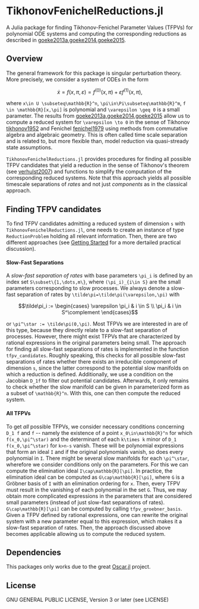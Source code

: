 # TikhonovFenichelReductions.jl

A Julia package for finding Tikhonov-Fenichel Parameter Values (TFPVs) for
polynomial ODE systems and computing the corresponding reductions as described
in [goeke2013a,goeke2014,goeke2015](@cite).

## Overview
The general framework for this package is singular perturbation theory.
More precisely, we consider a system of ODEs in the form 
```math
\dot{x} = f(x,\pi, \varepsilon) = f^{(0)}(x,\pi) + \varepsilon f^{(1)}(x,\pi), 
```
where ``x\in U \subseteq\mathbb{R}^n``, ``\pi\in\Pi\subseteq\mathbb{R}^m``, ``f
\in \mathbb{R}[x,\pi]`` is polynomial and ``\varepsilon \geq 0`` is a small
parameter. 
The results from [goeke2013a,goeke2014,goeke2015](@cite) allow us to compute a
reduced system for ``\varepsilon \to 0`` in the sense of Tikhonov
[tikhonov1952](@cite) and Fenichel [fenichel1979](@cite) using methods from
commutative algebra and algebraic geometry. 
This is often called time scale separation and is related to, but more flexible
than, model reduction via quasi-stready state assumptions.

`TikhonovFenichelReductions.jl` provides procedures for finding all possible
TFPV candidates that yield a reduction in the sense of Tikhonov's theorem (see
[verhulst2007](@cite)) and functions to simplify the computation of the
corresponding reduced systems.
Note that this approach yields all possible timescale separations of _rates_ and
not just _components_ as in the classical approach.

## Finding TFPV candidates
To find TFPV candidates admitting a reduced system of dimension ``s`` with
`TikhonovFenichelReductions.jl`, one needs to create an instance of type
`ReductionProblem` holding all relevant information. 
Then, there are two different approaches (see [Getting Started](@ref) for a
more dertailed practical discussion).

#### Slow-Fast Separations
A _slow-fast separation of rates_ with base parameters ``\pi_i`` is defined by
an index set ``S\subset\{1,\dots,m\}``, where ``(\pi_i)_{i\in S}`` are the
small parameters corresponding to slow processes. 
We always denote a slow-fast separation of rates by
``\tilde\pi=\tilde\pi(\varepsilon,\pi)`` with 
```math
\tilde\pi_i := \begin{cases}
\varepsilon \pi_i & i \in S \\ \pi_i & i \in S^\complement
\end{cases}
```
or ``\pi^\star := \tilde\pi(0,\pi)``.
Most TFPVs we are interested in are of this type, because they directly relate
to a slow-fast separation of processes.
However, there might exist TFPVs that are characterized by rational expressions
in the original parameters being small. 
The approach for finding all slow-fast separations of rates is implemented in
the function `tfpv_candidates`.
Roughly speaking, this checks for all possible slow-fast separations of rates
whether there exists an irreducible component of dimension ``s``, since the
latter correspond to the potential slow manifolds on which a reduction is
defined.
Additionally, we use a condition on the Jacobian ``D_1f`` to filter out
potential candidates. 
Afterwards, it only remains to check whether the slow manifold can be given in
parameterized form as a subset of ``\mathbb{R}^n``. 
With this, one can then compute the reduced system.


#### All TFPVs
To get *all* possible TFPVs, we consider necessary conditions concerning
``D_1 f`` and ``f`` -- namely the existence of a point ``x_0\in\mathbb{R}^n``
for which ``f(x_0,\pi^\star)`` and the determinant of each ``k\times k`` minor
of ``D_1 f(x_0,\pi^\star)`` for ``k>n-s`` vanish.
These will be polynomial expressions that form an ideal ``I`` and if the
original polynomials vanish, so does every polynomial in ``I``.
There might be several slow manifolds for each ``\pi^\star``, wherefore we
consider conditions only on the parameters. 
For this we can compute the elimination ideal ``I\cap\mathbb{R}[\pi]``.
In practice, the elimination ideal can be computed as ``G\cap\mathbb{R}[\pi]``,
where ``G`` is a Gröbner basis of ``I`` with an elimination ordering for ``x``.
Then, every TFPV must result in the vanishing of each polynomial in the set
``G``.
Thus, we may obtain more complicated expressions in the parameters that are
considered small parameters (instead of just slow-fast separations of rates).
``G\cap\mathbb{R}[\pi]`` can be computed by calling `tfpv_groebner_basis`. 
Given a TFPV defined by rational expressions, one can rewrite the original
system with a new parameter equal to this expression, which makes it a slow-fast
separation of rates. 
Then, the approach discussed above becomes applicable allowing us to compute the
reduced system.

## Dependencies
This packages only works due to the great [Oscar.jl](https://www.oscar-system.org/) project.

## License
GNU GENERAL PUBLIC LICENSE, Version 3 or later (see LICENSE)
